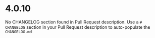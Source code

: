 # 4.0.10
No CHANGELOG section found in Pull Request description.
Use a `# CHANGELOG` section in your Pull Request description to auto-populate the `CHANGELOG.md`

